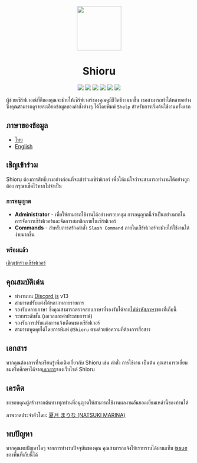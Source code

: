 <div align="center">
    <img src="https://maseshi.web.app/projects/shioru/assets/icons/favicon-circle.ico" width="120">
    <h1>Shioru</h1>
    <img src="https://img.shields.io/badge/discord.js-v13-7354F6?logo=discord&logoColor=white&style=flat-square">
    <img src="https://img.shields.io/david/Maseshi/Shioru?logo=node.js&logoColor=white&style=flat-square">
    <img src="https://img.shields.io/github/stars/Maseshi/Shioru.svg?logo=github&style=flat-square">
    <img src="https://img.shields.io/github/license/Maseshi/Shioru.svg?logo=github&style=flat-square">
    <img src="https://img.shields.io/github/workflow/status/Maseshi/Shioru/CITest?label=test&logo=circleci&style=flat-square">
    <img src="https://img.shields.io/uptimerobot/ratio/7/m789124615-03e67c33f3ffeade6f2b8d05?logo=google-cloud&logoColor=white&style=flat-square">
</div>

ผู้ช่วยเซิร์ฟเวอณ์ที่ดีของคุณจะช่วยให้เซิร์ฟเวอร์ของคุณดูมีชีวิตชีวามากขึ้น เธอสามารถทำได้หลายอย่างซึ่งคุณสามารถดูรายละเอียดข้อมูลของคำสั่งต่างๆ ได้โดยพิมพ์ `Shelp` สำหรับการเริ่มต้นใช้งานครั้งแรก

## ภาษาของข้อมูล
- [ไทย](https://github.com/Maseshi/Shioru/blob/main/documents/README.th.md)
- [English](https://github.com/Maseshi/Shioru/blob/main/documents/README.en.md)

## เชิญเข้าร่วม
Shioru ต้องการสิทธิ์บางอย่างก่อนที่จะเข้าร่วมเซิร์ฟเวอร์ เพื่อให้แน่ใจว่าจะสามารถทำงานได้อย่างถูกต้อง กรุณาเช็คไว้หากไม่จำเป็น

### การอนุญาต
- **Administrator** - เพื่อให้สามารถใช้งานได้อย่างครอบคลุม การอนุญาตนี้จำเป็นอย่างมากในการจัดการเซิร์ฟเวอร์และจัดการสมาชิกภายในเซิร์ฟเวอร์
- **Commands** - สำหรับการสร้างคำสั่ง `Slash Command` ภายในเซิร์ฟเวอร์จะช่วยให้ใช้งานได้ง่ายมากขึ้น

### พร้อมแล้ว
[เชิญเข้าร่วมเซิร์ฟเวอร์](https://discord.com/api/oauth2/authorize?client_id=704706906505347183&permissions=8&scope=applications.commands%20bot)

## คุณสมบัติเด่น
- ทำงานบน [Discord.js](https://discord.js.org/) v13
- สามารถปรับแต่งได้หลากหลายรายการ
- รองรับหลายภาษา ซึ่งคุณสามารถตรวจสอบภาษาที่รองรับได้จาก[ไฟล์รหัสภาษา](https://github.com/Maseshi/shioru/blob/main/source/config/languages.json)ของที่เก็บนี้
- ระบบระดับชั้น (เลเวลและค่าประสบการณ์)
- รองรับการปรับแต่งการแจ้งเตือนของเซิร์ฟเวอร์
- สามารถพูดคุยได้โดยการพิมพ์ `@Shioru` ตามด้วยข้อความที่ต้องการสื่อสาร

## เอกสาร
หากคุณต้องการที่จะเรียนรู้เพิ่มเติมเกี่ยวกับ Shioru เช่น คำสั่ง การใช้งาน เป็นต้น คุณสามารถเยี่ยมชมหรือศึกษาได้จาก[เอกสาร](https://maseshi.web.app/projects/shioru/documents)ของเว็บไซต์ Shioru

## เครดิต
ขอขอบคุณผู้สร้างจากต้นทางทุกท่านที่อนุญาตให้สามารถใช้งานผลงานอันยอดเยี่ยมเหล่านี้ของท่านได้

ภาพวาดประจำตัวโดย: [夏月 まりな (NATSUKI MARINA)](https://www.pixiv.net/en/users/482462)

## พบปัญหา
หากคุณพบปัญหาใดๆ จากการทำงานปัจจุบันของคุณ คุณสามารถแจ้งให้เราทราบได้ผ่านแท็บ [issue](https://github.com/Maseshi/Shioru/issues) ของพื้นที่เก็บนี้ได้
